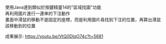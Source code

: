 使用Java達到類似於按鍵精靈14的"區域找圖"功能
<br>
再利用圖片進行一連串的下注動作
<br>
畫面中滑鼠的移動不是固定的座標，而是利用圖片尋找到下注的位置，再算出滑鼠該移動到的位置


成果展示:
https://youtu.be/VtQ0DlqO74c?t=5681
